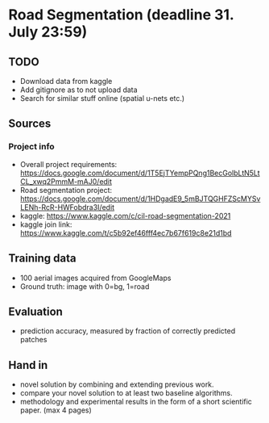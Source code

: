 # Road Segmentation (deadline 31. July 23:59)

## TODO
- Download data from kaggle
- Add gitignore as to not upload data
- Search for similar stuff online (spatial u-nets etc.)

## Sources

### Project info
- Overall project requirements: https://docs.google.com/document/d/1T5EjTYempPQng1BecGolbLtN5LtCL_xwq2PmmM-mAJ0/edit
- Road segmentation project: https://docs.google.com/document/d/1HDgadE9_5mBJTQGHFZScMYSvLENh-RcR-HWFobdra3I/edit
- kaggle: https://www.kaggle.com/c/cil-road-segmentation-2021
- kaggle join link: https://www.kaggle.com/t/c5b92ef46fff4ec7b67f619c8e21d1bd

## Training data
- 100 aerial images acquired from GoogleMaps
- Ground truth: image with 0=bg, 1=road

## Evaluation
- prediction accuracy, measured by fraction of correctly predicted patches

## Hand in
- novel solution by combining and extending previous work.
- compare your novel solution to at least two baseline algorithms.
- methodology and experimental results in the form of a short scientific paper. (max 4 pages)
